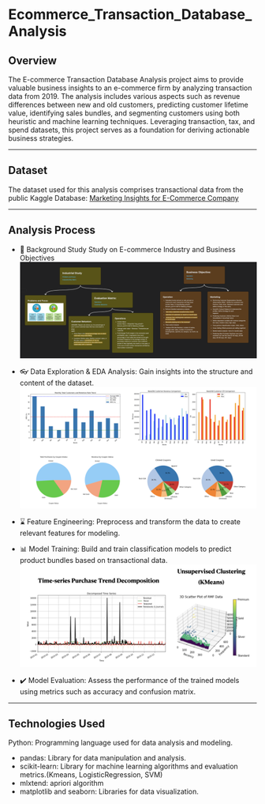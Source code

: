# Ecommerce_Transaction_Database_Analysis

## Overview
The E-commerce Transaction Database Analysis project aims to provide valuable business insights to an e-commerce firm by analyzing transaction data from 2019. The analysis includes various aspects such as revenue differences between new and old customers, predicting customer lifetime value, identifying sales bundles, and segmenting customers using both heuristic and machine learning techniques. Leveraging transaction, tax, and spend datasets, this project serves as a foundation for deriving actionable business strategies.

---
## Dataset
The dataset used for this analysis comprises transactional data from the public Kaggle Database: [Marketing Insights for E-Commerce Company](https://www.kaggle.com/datasets/rishikumarrajvansh/marketing-insights-for-e-commerce-company)

---
## Analysis Process
- :book: Background Study
Study on E-commerce Industry and Business Objectives
![Exploration on E-commerce Industry](/readme_figures/research.png)

- :eyeglasses: Data Exploration & EDA Analysis: Gain insights into the structure and content of the dataset.
![EDA- descriptive approach](/readme_figures/EDA.png)

- :hourglass: Feature Engineering: 
Preprocess and transform the data to create relevant features for modeling. 

- :bar_chart: Model Training: 
Build and train classification models to predict product bundles based on transactional data.
![Trend decomposition and KMean clustering](/readme_figures/trend_cluster.png)

- :heavy_check_mark: Model Evaluation: 
Assess the performance of the trained models using metrics such as accuracy and confusion matrix.

---
## Technologies Used
Python: Programming language used for data analysis and modeling.
- pandas: Library for data manipulation and analysis.
- scikit-learn: Library for machine learning algorithms and evaluation metrics.(Kmeans, LogisticRegression, SVM)
- mlxtend: apriori algorithm 
- matplotlib and seaborn: Libraries for data visualization.
